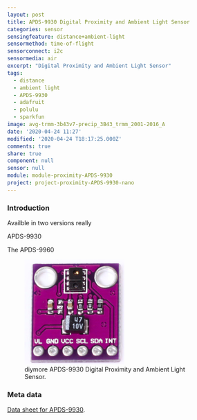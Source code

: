 ```yaml
---
layout: post
title: APDS-9930 Digital Proximity and Ambient Light Sensor
categories: sensor
sensingfeature: distance+ambient-light
sensormethod: time-of-flight
sensorconnect: i2c
sensormedia: air
excerpt: "Digital Proximity and Ambient Light Sensor"
tags:
  - distance
  - ambient light
  - APDS-9930
  - adafruit
  - polulu
  - sparkfun
image: avg-trmm-3b43v7-precip_3B43_trmm_2001-2016_A
date: '2020-04-24 11:27'
modified: '2020-04-24 T18:17:25.000Z'
comments: true
share: true
component: null
sensor: null
module: module-proximity-APDS-9930
project: project-proximity-APDS-9930-nano
---
```


### Introduction

Availble in two versions really

APDS-9930

The APDS-9960
<figure>
<img src="../../images/module-APDS-9930.png">
<figcaption> diymore APDS-9930 Digital Proximity and Ambient Light Sensor. </figcaption>
</figure>

### Meta data

[Data sheet for APDS-9930](../docs/av02-3190en_ds_apds-9930_2015-11-13.pdf).
